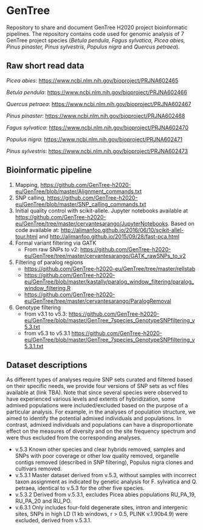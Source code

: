 # GenTree
Repository to share and document GenTree H2020 project bioinformatic pipelines. The repository contains code used for genomic analysis of 7 GenTree project species (_Betula pendula, Fagus sylvatica, Picea abies, Pinus pinaster, Pinus sylvestris, Populus nigra_ and _Quercus petraea_).

## Raw short read data

_Picea abies_: https://www.ncbi.nlm.nih.gov/bioproject/PRJNA602465

_Betula pendula_: https://www.ncbi.nlm.nih.gov/bioproject/PRJNA602466

_Quercus petraea_: https://www.ncbi.nlm.nih.gov/bioproject/PRJNA602467

_Pinus pinaster_: https://www.ncbi.nlm.nih.gov/bioproject/PRJNA602468

_Fagus sylvatica_: https://www.ncbi.nlm.nih.gov/bioproject/PRJNA602470

_Populus nigra_: https://www.ncbi.nlm.nih.gov/bioproject/PRJNA602471

_Pinus sylvestris_: https://www.ncbi.nlm.nih.gov/bioproject/PRJNA602473

## Bioinformatic pipeline
1.	Mapping, https://github.com/GenTree-h2020-eu/GenTree/blob/master/Alignment_commands.txt
2.	SNP calling, https://github.com/GenTree-h2020-eu/GenTree/blob/master/SNP_calling_commands.txt
3.	Initial quality control with scikit-allele. Jupyter notebooks available at https://github.com/GenTree-h2020-eu/GenTree/tree/master/cervantesarango/JupyterNotebooks. Based on code available at: http://alimanfoo.github.io/2016/06/10/scikit-allel-tour.html and http://alimanfoo.github.io/2015/09/28/fast-pca.html
4.	Formal variant filtering via GATK
    - From raw SNPs to v2: https://github.com/GenTree-h2020-eu/GenTree/tree/master/cervantesarango/GATK_rawSNPs_to_v2
5.	Filtering of paralog regions
    - https://github.com/GenTree-h2020-eu/GenTree/tree/master/rellstab
    - https://github.com/GenTree-h2020-eu/GenTree/blob/master/kastally/paralog_window_filtering/paralog_window_filtering.R
    - https://github.com/GenTree-h2020-eu/GenTree/tree/master/cervantesarango/ParalogRemoval
6. Genotype filtering
   -  from v3.1 to v5.3: https://github.com/GenTree-h2020-eu/GenTree/blob/master/GenTree_7species_GenotypeSNPfiltering_v5.3.txt
   -  from v5.3 to v5.3.1 https://github.com/GenTree-h2020-eu/GenTree/blob/master/GenTree_7species_GenotypeSNPfiltering_v5.3.1.txt

## Dataset descriptions
As different types of analyses require SNP sets curated and filtered based on their specific needs, we provide four versions of SNP sets as vcf files available at (link TBA). Note that since several species were observed to have experienced various levels and extents of hybridization, some admixed populations were included/excluded based on the purpose of a particular analysis. For example, in the analyses of population structure, we aimed to identify the potential admixed individuals and populations. In contrast, admixed individuals and populations can have a disproportionate effect on the measures of diversity and on the site frequency spectrum and were thus excluded from the corresponding analyses. 

- v.5.3 Known other species and clear hybrids removed, samples and SNPs with poor coverage or other low quality removed, organelle contigs removed (described in SNP filtering), Populus nigra clones and cultivars removed.
- v.5.3.1 Master dataset derived from v.5.3, without samples with incorrect taxon assignment as indicated by genetic analysis for F. sylvatica and Q. petraea, identical to v.5.3 for the other five species.
- v.5.3.2 Derived from v.5.3.1, excludes Picea abies populations RU_PA_19, RU_PA_20 and RU_PO.
- v.6.3.1 Only includes four-fold degenerate sites, intron and intergenic sites, SNPs in high LD (1 kb windows, r > 0.5, PLINK v.1.90b4.9) were excluded, derived from v.5.3.1.
